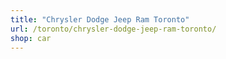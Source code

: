 ```yaml
---
title: "Chrysler Dodge Jeep Ram Toronto"
url: /toronto/chrysler-dodge-jeep-ram-toronto/
shop: car
---
```

